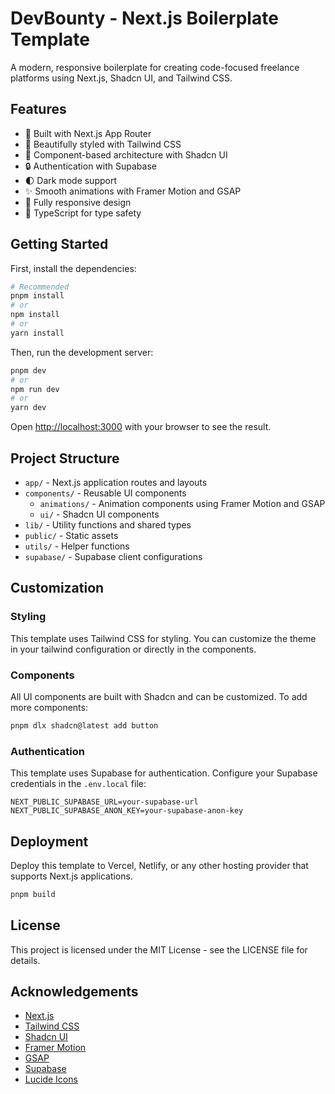 # DevBounty - Next.js Boilerplate Template

A modern, responsive boilerplate for creating code-focused freelance platforms using Next.js, Shadcn UI, and Tailwind CSS.

## Features

- 🚀 Built with Next.js App Router
- 🎨 Beautifully styled with Tailwind CSS
- 🧩 Component-based architecture with Shadcn UI
- 🔒 Authentication with Supabase
- 🌓 Dark mode support
- ✨ Smooth animations with Framer Motion and GSAP
- 📱 Fully responsive design
- 🧠 TypeScript for type safety

## Getting Started

First, install the dependencies:

```bash
# Recommended
pnpm install
# or
npm install
# or
yarn install
```

Then, run the development server:

```bash
pnpm dev
# or
npm run dev
# or
yarn dev
```

Open [http://localhost:3000](http://localhost:3000) with your browser to see the result.

## Project Structure

- `app/` - Next.js application routes and layouts
- `components/` - Reusable UI components
  - `animations/` - Animation components using Framer Motion and GSAP
  - `ui/` - Shadcn UI components
- `lib/` - Utility functions and shared types
- `public/` - Static assets
- `utils/` - Helper functions
- `supabase/` - Supabase client configurations

## Customization

### Styling

This template uses Tailwind CSS for styling. You can customize the theme in your tailwind configuration or directly in the components.

### Components

All UI components are built with Shadcn and can be customized. To add more components:

```bash
pnpm dlx shadcn@latest add button
```

### Authentication

This template uses Supabase for authentication. Configure your Supabase credentials in the `.env.local` file:

```
NEXT_PUBLIC_SUPABASE_URL=your-supabase-url
NEXT_PUBLIC_SUPABASE_ANON_KEY=your-supabase-anon-key
```

## Deployment

Deploy this template to Vercel, Netlify, or any other hosting provider that supports Next.js applications.

```bash
pnpm build
```

## License

This project is licensed under the MIT License - see the LICENSE file for details.

## Acknowledgements

- [Next.js](https://nextjs.org/)
- [Tailwind CSS](https://tailwindcss.com/)
- [Shadcn UI](https://ui.shadcn.com/)
- [Framer Motion](https://www.framer.com/motion/)
- [GSAP](https://greensock.com/gsap/)
- [Supabase](https://supabase.com/)
- [Lucide Icons](https://lucide.dev/)
